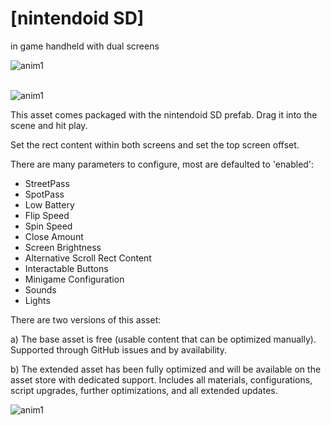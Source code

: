 # [nintendoid SD]
in game handheld with dual screens

![anim1](https://github.com/eagleEggs/nintendoDSscreenSimulator/blob/master/testing/dsTesting_colorChange.gif?raw=true)<br><br>

![anim1](https://github.com/eagleEggs/nintendoDSscreenSimulator/blob/master/testing/dsTesting_materials.gif?raw=true)


This asset comes packaged with the nintendoid SD prefab.
Drag it into the scene and hit play.

Set the rect content within both screens and set the top screen offset.


There are many parameters to configure, most are defaulted to 'enabled':


 - StreetPass
 - SpotPass
 - Low Battery
 - Flip Speed
 - Spin Speed
 - Close Amount
 - Screen Brightness
 - Alternative Scroll Rect Content
 - Interactable Buttons
 - Minigame Configuration
 - Sounds
 - Lights
 
 
 There are two versions of this asset:
 
 a) The base asset is free (usable content that can be optimized manually).
    Supported through GitHub issues and by availability.
 
 b) The extended asset has been fully optimized and will be available on the asset store with dedicated support.
    Includes all materials, configurations, script upgrades, further optimizations, and all extended updates.
 

![anim1](https://github.com/eagleEggs/nintendoDSscreenSimulator/blob/master/dsLightTesting5.gif?raw=true)
